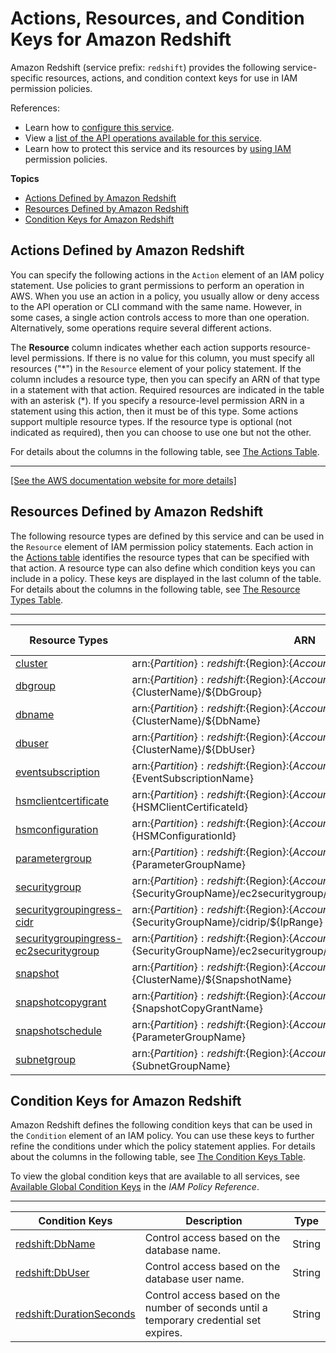 # Actions, Resources, and Condition Keys for Amazon Redshift<a name="list_amazonredshift"></a>

Amazon Redshift \(service prefix: `redshift`\) provides the following service\-specific resources, actions, and condition context keys for use in IAM permission policies\.

References:
+ Learn how to [configure this service](https://docs.aws.amazon.com/redshift/latest/)\.
+ View a [list of the API operations available for this service](https://docs.aws.amazon.com/redshift/latest/APIReference/)\.
+ Learn how to protect this service and its resources by [using IAM](https://docs.aws.amazon.com/redshift/latest/mgmt/redshift-iam-authentication-access-control.html) permission policies\.

**Topics**
+ [Actions Defined by Amazon Redshift](#amazonredshift-actions-as-permissions)
+ [Resources Defined by Amazon Redshift](#amazonredshift-resources-for-iam-policies)
+ [Condition Keys for Amazon Redshift](#amazonredshift-policy-keys)

## Actions Defined by Amazon Redshift<a name="amazonredshift-actions-as-permissions"></a>

You can specify the following actions in the `Action` element of an IAM policy statement\. Use policies to grant permissions to perform an operation in AWS\. When you use an action in a policy, you usually allow or deny access to the API operation or CLI command with the same name\. However, in some cases, a single action controls access to more than one operation\. Alternatively, some operations require several different actions\.

The **Resource** column indicates whether each action supports resource\-level permissions\. If there is no value for this column, you must specify all resources \("\*"\) in the `Resource` element of your policy statement\. If the column includes a resource type, then you can specify an ARN of that type in a statement with that action\. Required resources are indicated in the table with an asterisk \(\*\)\. If you specify a resource\-level permission ARN in a statement using this action, then it must be of this type\. Some actions support multiple resource types\. If the resource type is optional \(not indicated as required\), then you can choose to use one but not the other\.

For details about the columns in the following table, see [The Actions Table](reference_policies_actions-resources-contextkeys.md#actions_table)\.


****  
[\[See the AWS documentation website for more details\]](http://docs.aws.amazon.com/IAM/latest/UserGuide/list_amazonredshift.html)

## Resources Defined by Amazon Redshift<a name="amazonredshift-resources-for-iam-policies"></a>

The following resource types are defined by this service and can be used in the `Resource` element of IAM permission policy statements\. Each action in the [Actions table](#amazonredshift-actions-as-permissions) identifies the resource types that can be specified with that action\. A resource type can also define which condition keys you can include in a policy\. These keys are displayed in the last column of the table\. For details about the columns in the following table, see [The Resource Types Table](reference_policies_actions-resources-contextkeys.md#resources_table)\.


****  

| Resource Types | ARN | Condition Keys | 
| --- | --- | --- | 
|   [ cluster ](https://docs.aws.amazon.com/redshift/latest/mgmt/working-with-clusters.html)  |  arn:$\{Partition\}:redshift:$\{Region\}:$\{Account\}:cluster:$\{ClusterName\}  |  | 
|   [ dbgroup ](https://docs.aws.amazon.com/redshift/latest/dg/r_CREATE_GROUP.html)  |  arn:$\{Partition\}:redshift:$\{Region\}:$\{Account\}:dbgroup:$\{ClusterName\}/$\{DbGroup\}  |  | 
|   [ dbname ](https://docs.aws.amazon.com/redshift/latest/dg/t_creating_database.html)  |  arn:$\{Partition\}:redshift:$\{Region\}:$\{Account\}:dbname:$\{ClusterName\}/$\{DbName\}  |  | 
|   [ dbuser ](https://docs.aws.amazon.com/redshift/latest/dg/r_Users.html)  |  arn:$\{Partition\}:redshift:$\{Region\}:$\{Account\}:dbuser:$\{ClusterName\}/$\{DbUser\}  |  | 
|   [ eventsubscription ](https://docs.aws.amazon.com/redshift/latest/mgmt/working-with-events.html)  |  arn:$\{Partition\}:redshift:$\{Region\}:$\{Account\}:eventsubscription:$\{EventSubscriptionName\}  |  | 
|   [ hsmclientcertificate ](https://docs.aws.amazon.com/redshift/latest/mgmt/working-with-db-encryption.html#working-with-HSM)  |  arn:$\{Partition\}:redshift:$\{Region\}:$\{Account\}:hsmclientcertificate:$\{HSMClientCertificateId\}  |  | 
|   [ hsmconfiguration ](https://docs.aws.amazon.com/redshift/latest/mgmt/working-with-db-encryption.html#working-with-HSM)  |  arn:$\{Partition\}:redshift:$\{Region\}:$\{Account\}:hsmconfiguration:$\{HSMConfigurationId\}  |  | 
|   [ parametergroup ](https://docs.aws.amazon.com/redshift/latest/mgmt/working-with-parameter-groups.html)  |  arn:$\{Partition\}:redshift:$\{Region\}:$\{Account\}:parametergroup:$\{ParameterGroupName\}  |  | 
|   [ securitygroup ](https://docs.aws.amazon.com/redshift/latest/mgmt/working-with-security-groups.html)  |  arn:$\{Partition\}:redshift:$\{Region\}:$\{Account\}:securitygroup:$\{SecurityGroupName\}/ec2securitygroup/$\{Owner\}/$\{Ec2SecurityGroupId\}  |  | 
|   [ securitygroupingress\-cidr ](https://docs.aws.amazon.com/redshift/latest/mgmt/working-with-security-groups.html)  |  arn:$\{Partition\}:redshift:$\{Region\}:$\{Account\}:securitygroupingress:$\{SecurityGroupName\}/cidrip/$\{IpRange\}  |  | 
|   [ securitygroupingress\-ec2securitygroup ](https://docs.aws.amazon.com/redshift/latest/mgmt/working-with-security-groups.html)  |  arn:$\{Partition\}:redshift:$\{Region\}:$\{Account\}:securitygroupingress:$\{SecurityGroupName\}/ec2securitygroup/$\{Owner\}/$\{Ece2SecuritygroupId\}  |  | 
|   [ snapshot ](https://docs.aws.amazon.com/redshift/latest/mgmt/working-with-snapshots.html)  |  arn:$\{Partition\}:redshift:$\{Region\}:$\{Account\}:snapshot:$\{ClusterName\}/$\{SnapshotName\}  |  | 
|   [ snapshotcopygrant ](https://docs.aws.amazon.com/redshift/latest/mgmt/working-with-db-encryption.html#configure-snapshot-copy-grant)  |  arn:$\{Partition\}:redshift:$\{Region\}:$\{Account\}:snapshotcopygrant:$\{SnapshotCopyGrantName\}  |  | 
|   [ snapshotschedule ](https://docs.aws.amazon.com/redshift/latest/mgmt/working-with-snapshots.html)  |  arn:$\{Partition\}:redshift:$\{Region\}:$\{Account\}:snapshotschedule:$\{ParameterGroupName\}  |  | 
|   [ subnetgroup ](https://docs.aws.amazon.com/redshift/latest/mgmt/working-with-cluster-subnet-groups.html)  |  arn:$\{Partition\}:redshift:$\{Region\}:$\{Account\}:subnetgroup:$\{SubnetGroupName\}  |  | 

## Condition Keys for Amazon Redshift<a name="amazonredshift-policy-keys"></a>

Amazon Redshift defines the following condition keys that can be used in the `Condition` element of an IAM policy\. You can use these keys to further refine the conditions under which the policy statement applies\. For details about the columns in the following table, see [The Condition Keys Table](reference_policies_actions-resources-contextkeys.md#context_keys_table)\.

To view the global condition keys that are available to all services, see [Available Global Condition Keys](reference_policies_condition-keys.html#AvailableKeys) in the *IAM Policy Reference*\.


****  

| Condition Keys | Description | Type | 
| --- | --- | --- | 
|   [ redshift:DbName ](https://docs.aws.amazon.com/redshift/latest/mgmt/redshift-iam-access-control-overview.html#redshift-policy-resources.conditions)  | Control access based on the database name\. | String | 
|   [ redshift:DbUser ](https://docs.aws.amazon.com/redshift/latest/mgmt/redshift-iam-access-control-overview.html#redshift-policy-resources.conditions)  | Control access based on the database user name\. | String | 
|   [ redshift:DurationSeconds ](https://docs.aws.amazon.com/redshift/latest/mgmt/redshift-iam-access-control-overview.html#redshift-policy-resources.conditions)  | Control access based on the number of seconds until a temporary credential set expires\. | String | 